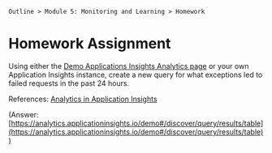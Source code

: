 ` Outline > Module 5: Monitoring and Learning > Homework `

# Homework Assignment

Using either the [Demo Applications Insights Analytics page](https://analytics.applicationinsights.io/demo#/discover/home) or your own Application Insights instance, create a new query for what exceptions led to failed requests in the past 24 hours. 

References:
[Analytics in Application Insights](https://docs.microsoft.com/en-us/azure/application-insights/app-insights-analytics)































(Answer: [https://analytics.applicationinsights.io/demo#/discover/query/results/table](https://analytics.applicationinsights.io/demo#/discover/query/results/table))